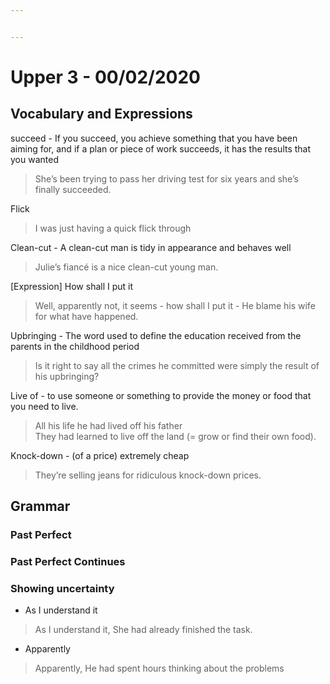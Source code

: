 ```yaml
---


---
```


<h1 id="upper-3---00022020">Upper 3 - 00/02/2020</h1>
<h2 id="vocabulary-and-expressions">Vocabulary and Expressions</h2>
<p>succeed - If you succeed, you achieve something that you have been aiming for, and if a plan or piece of work succeeds, it has the results that you wanted</p>
<blockquote>
<p>She’s been trying to pass her driving test for six years and she’s finally succeeded.</p>
</blockquote>
<p>Flick</p>
<blockquote>
<p>I was just having a quick flick through</p>
</blockquote>
<p>Clean-cut - A clean-cut man is tidy in appearance and behaves well</p>
<blockquote>
<p>Julie’s fiancé is a nice clean-cut young man.</p>
</blockquote>
<p>[Expression] How shall I put it</p>
<blockquote>
<p>Well, apparently not, it seems - how shall I put it - He blame his wife for what have happened.</p>
</blockquote>
<p>Upbringing - The word used to define the education received from the parents in the childhood period</p>
<blockquote>
<p>Is it right to say all the crimes he committed were simply the result of his upbringing?</p>
</blockquote>
<p>Live of - to use someone or something to provide the money or food that you need to live.</p>
<blockquote>
<p>All his life he had lived off his father<br>
They had learned to live off the land (= grow or find their own food).</p>
</blockquote>
<p>Knock-down - (of a price) extremely cheap</p>
<blockquote>
<p>They’re selling jeans for ridiculous knock-down prices.</p>
</blockquote>
<h2 id="grammar">Grammar</h2>
<h3 id="past-perfect">Past Perfect</h3>
<h3 id="past-perfect-continues">Past Perfect Continues</h3>
<h3 id="showing-uncertainty">Showing uncertainty</h3>
<ul>
<li>As I understand it</li>
</ul>
<blockquote>
<p>As I understand it, She had already finished the task.</p>
</blockquote>
<ul>
<li>Apparently</li>
</ul>
<blockquote>
<p>Apparently, He had spent hours thinking about the problems</p>
</blockquote>

